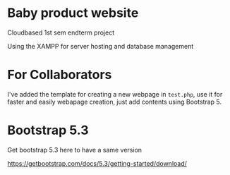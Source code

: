 # Baby product website
Cloudbased 1st sem endterm project

Using the XAMPP for server hosting and database management

# For Collaborators
I've added the template for creating a new webpage in <code>test.php</code>, use it for faster and easily webapage creation, just add contents using Bootstrap 5.

# Bootstrap 5.3
Get bootstrap 5.3 here to have a same version

https://getbootstrap.com/docs/5.3/getting-started/download/
